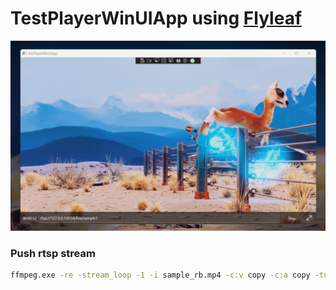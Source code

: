 # TestPlayerWinUIApp using [Flyleaf](https://github.com/SuRGeoNix/Flyleaf)
![image](./screenshot.png)

### Push rtsp stream
```bash
ffmpeg.exe -re -stream_loop -1 -i sample_rb.mp4 -c:v copy -c:a copy -tune zerolatency -preset ultrafast -f rtsp rtsp://127.0.0.1:8554/live/sample1
```